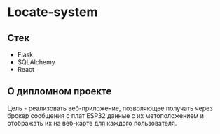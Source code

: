 # Locate-system

## Стек

- Flask
- SQLAlchemy
- React

## О дипломном проекте
Цель - реализовать веб-приложение, позволяющее получать через брокер сообщения с плат ESP32 данные с их метоположением и отображать их на веб-карте для каждого пользователя.
